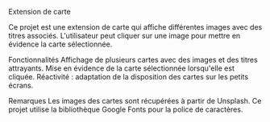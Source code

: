 Extension de carte 

Ce projet est une extension de carte qui affiche différentes images avec des titres associés. L'utilisateur peut cliquer sur une image pour mettre en évidence la carte sélectionnée.

Fonctionnalités 
Affichage de plusieurs cartes avec des images et des titres attrayants.
Mise en évidence de la carte sélectionnée lorsqu'elle est cliquée.
Réactivité : adaptation de la disposition des cartes sur les petits écrans.

Remarques
Les images des cartes sont récupérées à partir de Unsplash.
Ce projet utilise la bibliothèque Google Fonts pour la police de caractères.
